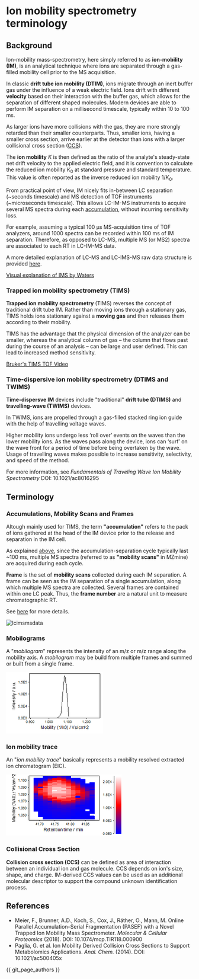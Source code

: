 # **Ion mobility spectrometry terminology**

## **Background**
Ion-mobility mass-spectrometry, here simply referred to as **ion-mobility (IM)**, is an analytical technique where ions are separated through a gas-filled mobility cell prior to the MS acquisition. 

In classic **drift tube ion mobility (DTIM)**, ions migrate through an inert buffer gas under the influence of a weak electric field.  Ions drift with different **velocity** based on their interaction with the buffer gas, which allows for the separation of different shaped molecules. Modern devices are able to perform IM separation on a millisecond timescale, typically within 10 to 100 ms. 

As larger ions have more collisions with the gas, they are more strongly retarded than their smaller counterparts. Thus, smaller ions, having a smaller cross section, arrive earlier at the detector than ions with a larger collisional cross section ([CCS](#collisional-cross-section)). 

The **ion mobility** $K$ is then defined as the ratio of the analyte's steady-state net drift velocity to the applied electric field, and it is convention to calculate the reduced ion mobility $K_0$ at standard pressure and standard temperature. This value is often reported as the inverse reduced ion mobility $1/K_0$.

From practical point of view, IM nicely fits in-between LC separation (~seconds timescale) and MS detection of TOF instruments (~microseconds timescale). This allows LC-IM-MS instruments to acquire several MS spectra during each [accumulation](#accumulations-mobility-scans-and-frames), without incurring sensitivity loss. 

For example, assuming a typical 100 µs MS-acquisition time of TOF analyzers, around 1000 spectra can be recorded within 100 ms of IM separation. Therefore, as opposed to LC-MS, multiple MS (or MS2) spectra are associated to each RT in LC-IM-MS data. 

A more detailed explanation of LC-MS and LC-IMS-MS raw data structure is provided [here](../workflows/imsworkflow/lc-ms-and-lc-ims-ms-data-comparison.md).

[Visual explanation of IMS by Waters](https://www.youtube.com/watch?v=RRxW18bFbHo)

### **Trapped ion mobility spectrometry (TIMS)**

**Trapped ion mobility spectrometry** (TIMS) reverses the concept of traditional drift tube IM. Rather than moving ions through a stationary gas, TIMS holds ions stationary against a **moving gas** and then releases them according to their mobility. 

TIMS has the advantage that the physical dimension of the analyzer can be smaller, whereas the analytical column of gas – the column that flows past during the course of an analysis – can be large and user defined. This can lead to increased method sensitivity.

[Bruker's TIMS TOF Video](https://www.youtube.com/watch?v=cWjz32wky2A)

### Time-dispersive ion mobility spectrometry (DTIMS and TWIMS)

**Time-dispersve IM** devices include "traditional" **drift tube (DTIMS)** and **travelling-wave (TWIMS)** devices. 

In TWIMS, ions are propelled through a gas-filled stacked ring ion guide with the help of travelling voltage waves. 

Higher mobility ions undergo less ‘roll over’ events on the waves than the lower mobility ions. As the waves pass along the device, ions can ‘surf’ on the wave front for a period of time before being overtaken by the wave. Usage of travelling waves makes possible to increase sensitivity, selectivity, and speed of the method.

For more information, see _Fundamentals of Traveling Wave Ion Mobility Spectrometry_ DOI: <a>10.1021/ac8016295</a>

## Terminology

### Accumulations, Mobility Scans and Frames

Altough mainly used for TIMS, the term **"accumulation"** refers to the pack of ions gathered at the head of the IM device prior to the release and separation in the IM cell. 

As explained [above](#background), since the accumulation-separation cycle typically last ~100 ms, multiple MS spectra (referred to as **"mobility scans"** in MZmine) are acquired during each cycle. 

**Frame** is the set of **mobility scans** collected during each IM separation. A frame can be seen as the IM separation of a single accumulation, along which multiple MS spectra are collected. Several frames are contained within one LC peak. Thus, the **frame number** are a natural unit to measure chromatographic RT. 

See [here](../workflows/imsworkflow/lc-ms-and-lc-ims-ms-data-comparison.md) for more details.

![lcimsmsdata](../workflows/imsworkflow/lcimsmsdataformat.png)

### Mobilograms

A "_mobilogram_" represents the intensity of an m/z or m/z range along the mobility axis. A
_mobilogram_ may be build from multiple frames and summed or built from a single frame.

![mobilogram](mobilogram.png)

### Ion mobility trace

An "_ion mobility trace_" basically represents a mobility resolved extracted ion chromatogram (EIC).

![trace](trace.png)

### Collisional Cross Section
**Collision cross section (CCS)** can be defined as area of interaction between an individual ion and gas molecule. CCS depends on ion's size, shape, and charge. IM-derived CCS values can be used as an additional molecular descriptor to support the compound unknown identification process.

## References
- Meier, F., Brunner, A.D., Koch, S., Cox, J., Räther, O., Mann, M. Online Parallel Accumulation–Serial Fragmentation (PASEF) with a Novel Trapped Ion Mobility Mass Spectrometer. _Molecular & Cellular Proteomics_ (2018). DOI: <a>10.1074/mcp.TIR118.000900</a>
- Paglia, G. et al. Ion Mobility Derived Collision Cross Sections to Support Metabolomics Applications. _Anal. Chem._ (2014). DOI: <a>10.1021/ac500405x</a>

{{ git_page_authors }}